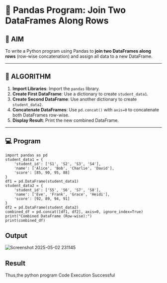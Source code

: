 # 🧪 Pandas Program: Join Two DataFrames Along Rows

## 🎯 AIM

To write a Python program using Pandas to **join two DataFrames along rows** (row-wise concatenation) and assign all data to a new DataFrame.

---

## 🧠 ALGORITHM

1. **Import Libraries**: Import the `pandas` library.
2. **Create First DataFrame**: Use a dictionary to create `student_data1`.
3. **Create Second DataFrame**: Use another dictionary to create `student_data2`.
4. **Concatenate DataFrames**: Use `pd.concat()` with `axis=0` to concatenate both DataFrames row-wise.
5. **Display Result**: Print the new combined DataFrame.

---

## 💻 Program
```
import pandas as pd
student_data1 = {
    'student_id': ['S1', 'S2', 'S3', 'S4'],
    'name': ['Alice', 'Bob', 'Charlie', 'David'],
    'score': [85, 90, 95, 88]
}
df1 = pd.DataFrame(student_data1)
student_data2 = {
    'student_id': ['S5', 'S6', 'S7', 'S8'],
    'name': ['Eve', 'Frank', 'Grace', 'Heidi'],
    'score': [92, 89, 94, 91]
}
df2 = pd.DataFrame(student_data2)
combined_df = pd.concat([df1, df2], axis=0, ignore_index=True)
print("Combined DataFrame (Row-wise):")
print(combined_df)
```
## Output
![Screenshot 2025-05-02 231145](https://github.com/user-attachments/assets/fa9f1bd8-a823-44ce-9f25-7cc2084f292b)

## Result
Thus,the python program Code Execution Successful
